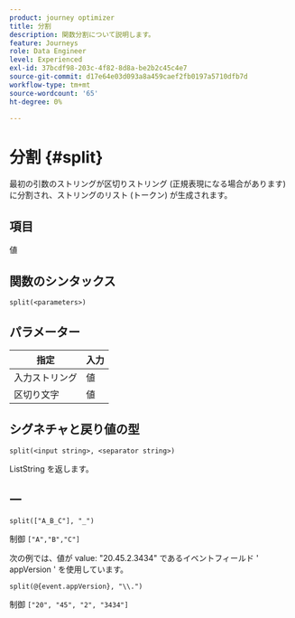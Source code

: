 ```yaml
---
product: journey optimizer
title: 分割
description: 関数分割について説明します。
feature: Journeys
role: Data Engineer
level: Experienced
exl-id: 37bcdf98-203c-4f82-8d8a-be2b2c45c4e7
source-git-commit: d17e64e03d093a8a459caef2fb0197a5710dfb7d
workflow-type: tm+mt
source-wordcount: '65'
ht-degree: 0%

---
```


# 分割 {#split}

最初の引数のストリングが区切りストリング (正規表現になる場合があります) に分割され、ストリングのリスト (トークン) が生成されます。

## 項目

値

## 関数のシンタックス

`split(<parameters>)`

## パラメーター

| 指定 | 入力 |
|-----------|------------------|
| 入力ストリング | 値 |
| 区切り文字 | 値 |

## シグネチャと戻り値の型

`split(<input string>, <separator string>)`

ListString を返します。

## 一

`split(["A_B_C"], "_")`

制御 `["A","B","C"]`

次の例では、値が value: &quot;20.45.2.3434&quot; であるイベントフィールド &#39; appVersion &#39; を使用しています。

`split(@{event.appVersion}, "\\.")`

制御 `["20", "45", "2", "3434"]`
